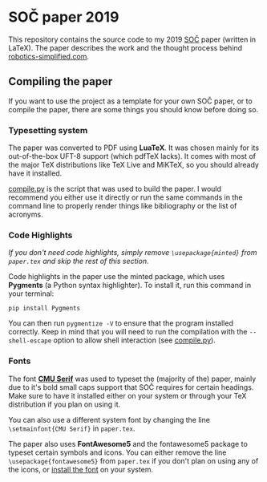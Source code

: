 # SOČ paper 2019
This repository contains the source code to my 2019 [SOČ](http://www.soc.cz/) paper (written in LaTeX). The paper describes the work and the thought process behind [robotics-simplified.com](http://robotics-simplified.com/).


## Compiling the paper
If you want to use the project as a template for your own SOČ paper, or to compile the paper, there are some things you should know before doing so.


### Typesetting system
The paper was converted to PDF using **LuaTeX**. It was chosen mainly for its out-of-the-box UFT-8 support (which pdfTeX lacks). It comes with most of the major TeX distributions like TeX Live and MiKTeX, so you should already have it installed.

[compile.py](scripts/compile.py) is the script that was used to build the paper. I would recommend you either use it directly or run the same commands in the command line to properly render things like bibliography or the list of acronyms.


### Code Highlights
_If you don't need code highlights, simply remove `\usepackage{minted}` from `paper.tex` and skip the rest of this section._

Code highlights in the paper use the minted package, which uses **Pygments** (a Python syntax highlighter). To install it, run this command in your terminal:

```
pip install Pygments
```

You can then run `pygmentize -V` to ensure that the program installed correctly. Keep in mind that you will need to run the compilation with the `--shell-escape` option to allow shell interaction (see [compile.py](scripts/compile.py)).


### Fonts
The font [**CMU Serif**](https://sourceforge.net/projects/cm-unicode/) was used to typeset the (majority of the) paper, mainly due to it's bold small caps support that SOČ requires for certain headings. Make sure to have it installed either on your system or through your TeX distribution if you plan on using it.

You can also use a different system font by changing the line `\setmainfont{CMU Serif}` in `paper.tex`.

The paper also uses **FontAwesome5** and the fontawesome5 package to typeset certain symbols and icons. You can either remove the line `\usepackage{fontawesome5}` from `paper.tex` if you don't plan on using any of the icons, or [install the font](https://fontawesome.com/download) on your system.
